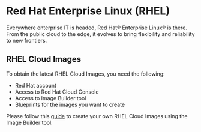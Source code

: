 # Red Hat Enterprise Linux (RHEL)

Everywhere enterprise IT is headed, Red Hat® Enterprise Linux® is there. From the public cloud to the edge, it evolves to bring flexibility and reliability to new frontiers.

## RHEL Cloud Images

To obtain the latest RHEL Cloud Images, you need the following:
- Red Hat account
- Access to Red Hat Cloud Console
- Access to Image Builder tool
- Blueprints for the images you want to create

Please follow this [guide](./rhel_image_builder.md) to create your own RHEL Cloud Images using the Image Builder tool.
